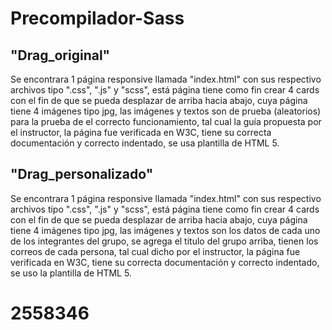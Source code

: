 # Precompilador-Sass


## "Drag_original" ## 
Se encontrara 1 página responsive llamada "index.html" con sus respectivo archivos tipo ".css", ".js" y "scss", está página tiene como fin crear 4 cards con el fin de que se pueda desplazar de arriba hacia abajo, cuya página tiene 4 imágenes tipo jpg, las imágenes y textos son de prueba (aleatorios) para la prueba de el correcto funcionamiento, tal cual la guía propuesta por el instructor, la página fue verificada en W3C, tiene su correcta documentación y correcto indentado, se usa plantilla de HTML 5.

## "Drag_personalizado" ##
Se encontrara 1 página responsive llamada "index.html" con sus respectivo archivos tipo ".css", ".js" y "scss", está página tiene como fin crear 4 cards con el fin de que se pueda desplazar de arriba hacia abajo, cuya página tiene 4 imágenes tipo jpg, las imágenes y textos son los datos de cada uno de los integrantes del grupo, se agrega el titulo del grupo arriba, tienen los correos de cada persona, tal cual dicho por el instructor, la página fue verificada en W3C, tiene su correcta documentación y correcto indentado, se uso la plantilla de HTML 5. 

# 2558346 #

